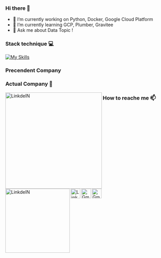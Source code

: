 ### Hi there 👋


- 🔭 I’m currently working on Python, Docker, Google Cloud Platform
- 🌱 I’m currently learning GCP, Plumber, Gravitee 
- 💬 Ask me about Data Topic ! 


### Stack technique :computer:

[![My Skills](https://skills.thijs.gg/icons?i=py,r,md,git,gcp,bash,regex)](https://skills.thijs.gg)

### Precendent Company



### Actual Company :office:

<a target="_blank" href="https://www.linkedin.com/in/fran%C3%A7ois-lenne-5975b9174/">
  <img align="left" alt="LinkdeIN" width="300px" src="https://cdn.worldvectorlogo.com/logos/capgemini-logo-2017.svg" />
</a>
<a target="_blank" href="https://www.linkedin.com/in/fran%C3%A7ois-lenne-5975b9174/">
  <img align="left" alt="LinkdeIN" width="200" src="https://cdn.worldvectorlogo.com/logos/auchan-51597.svg" />
</a>



### How to reache me :mailbox:

<a target="_blank" href="https://www.linkedin.com/in/fran%C3%A7ois-lenne-5975b9174/">
  <img align="left" alt="LinkdeIN" width="30px" src="https://cdn.jsdelivr.net/gh/devicons/devicon/icons/linkedin/linkedin-original.svg" />
</a>
<a target="_blank" href="mailto:francois.lenne59@gmail.com">
  <img align="left" alt="Gmail" width="30px" src="https://cdn.jsdelivr.net/npm/simple-icons@v3/icons/gmail.svg" />
</a>
<a target="_blank" href="mailto:francois.lenne59@gmail.com">
  <img align="left" alt="Gmail" width="30px" src="https://cdn.jsdelivr.net/npm/simple-icons@v3/icons/discord.svg" />
</a>


